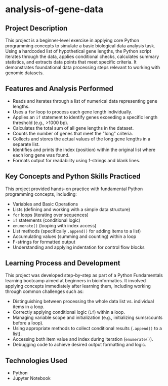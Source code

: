 # analysis-of-gene-data

## Project Description

This project is a beginner-level exercise in applying core Python programming concepts to simulate a basic biological data analysis task. Using a hardcoded list of hypothetical gene lengths, the Python script iterates through the data, applies conditional checks, calculates summary statistics, and extracts data points that meet specific criteria. It demonstrates foundational data processing steps relevant to working with genomic datasets.

## Features and Analysis Performed

-   Reads and iterates through a list of numerical data representing gene lengths.
-   Uses a `for` loop to process each gene length individually.
-   Applies an `if` statement to identify genes exceeding a specific length threshold (e.g., >1000 bp).
-   Calculates the total sum of all gene lengths in the dataset.
-   Counts the number of genes that meet the "long" criteria.
-   Collects and stores the actual values of the long gene lengths in a separate list.
-   Identifies and prints the index (position) within the original list where each long gene was found.
-   Formats output for readability using f-strings and blank lines.

## Key Concepts and Python Skills Practiced

This project provided hands-on practice with fundamental Python programming concepts, including:

-   Variables and Basic Operations
-   Lists (defining and working with a simple data structure)
-   `for` loops (iterating over sequences)
-   `if` statements (conditional logic)
-   `enumerate()` (looping with index access)
-   List methods (specifically `.append()` for adding items to a list)
-   Accumulating values (summing and counting) within a loop
-   F-strings for formatted output
-   Understanding and applying indentation for control flow blocks

## Learning Process and Development

This project was developed step-by-step as part of a Python Fundamentals learning bootcamp aimed at beginners in bioinformatics. It involved applying concepts immediately after learning them, including working through common challenges such as:

-   Distinguishing between processing the whole data list vs. individual items in a loop.
-   Correctly applying conditional logic (`if`) within a loop.
-   Managing variable scope and initialization (e.g., initializing sums/counts before a loop).
-   Using appropriate methods to collect conditional results (`.append()` to a list).
-   Accessing both item value and index during iteration (`enumerate()`).
-   Debugging code to achieve desired output formatting and logic.

## Technologies Used

-   Python
-   Jupyter Notebook
